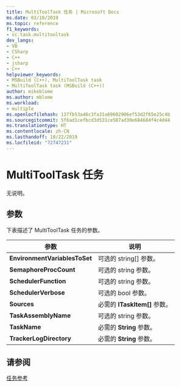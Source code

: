 ```yaml
---
title: MultiToolTask 任务 | Microsoft Docs
ms.date: 03/10/2019
ms.topic: reference
f1_keywords:
- vc.task.multitooltask
dev_langs:
- VB
- CSharp
- C++
- jsharp
- C++
helpviewer_keywords:
- MSBuild (C++), MultiToolTask task
- MultiToolTask task (MSBuild (C++))
author: mikeblome
ms.author: mblome
ms.workload:
- multiple
ms.openlocfilehash: 137fb53a46c3fa31a69602906ef53d2f65e25c4b
ms.sourcegitcommit: 5f6ad1cefbcd3d531ce587ad30e684684f4c4d44
ms.translationtype: HT
ms.contentlocale: zh-CN
ms.lasthandoff: 10/22/2019
ms.locfileid: "72747231"
---
```

# <a name="multitooltask-task"></a>MultiToolTask 任务

无说明。

## <a name="parameters"></a>参数

下表描述了 MultiToolTask  任务的参数。

|参数|说明|
|---------------|-----------------|
|**EnvironmentVariablesToSet**|可选的 string[]  参数。|
|**SemaphoreProcCount**|可选的 string  参数。|
|**SchedulerFunction**|可选的 string  参数。|
|**SchedulerVerbose**|可选的 bool  参数。|
|**Sources**|必需的 **ITaskItem[]** 参数。|
|**TaskAssemblyName**|可选的 string  参数。|
|**TaskName**|必需的 **String** 参数。|
|**TrackerLogDirectory**|必需的 **String** 参数。|

## <a name="see-also"></a>请参阅

[任务参考](../msbuild/msbuild-task-reference.md)